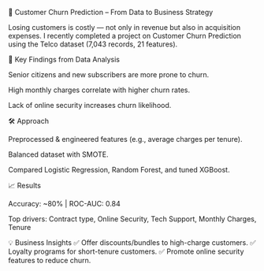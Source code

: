 📌 Customer Churn Prediction – From Data to Business Strategy

Losing customers is costly — not only in revenue but also in acquisition expenses.
I recently completed a project on Customer Churn Prediction using the Telco dataset (7,043 records, 21 features).

🔎 Key Findings from Data Analysis

Senior citizens and new subscribers are more prone to churn.

High monthly charges correlate with higher churn rates.

Lack of online security increases churn likelihood.

🛠 Approach

Preprocessed & engineered features (e.g., average charges per tenure).

Balanced dataset with SMOTE.

Compared Logistic Regression, Random Forest, and tuned XGBoost.

📈 Results

Accuracy: ~80% | ROC-AUC: 0.84

Top drivers: Contract type, Online Security, Tech Support, Monthly Charges, Tenure

💡 Business Insights
✅ Offer discounts/bundles to high-charge customers.
✅ Loyalty programs for short-tenure customers.
✅ Promote online security features to reduce churn.
